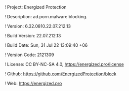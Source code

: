 ! Project: Energized Protection

! Description: ad.porn.malware blocking.

! Version: 6.32.0810.22.07.212.13

! Build Version: 22.07.212.13

! Build Date: Sun, 31 Jul 22 13:09:40 +06

! Version Code: 2121309

! License: CC BY-NC-SA 4.0, https://energized.pro/license

! Github: https://github.com/EnergizedProtection/block

! Web: https://energized.pro
